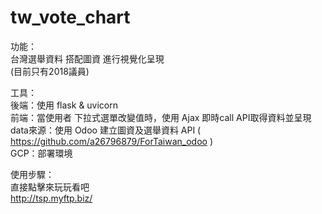 # tw_vote_chart
功能：  
台灣選舉資料 搭配圖資 進行視覺化呈現   
(目前只有2018議員) 
  
工具：  
後端：使用 flask & uvicorn  
前端：當使用者 下拉式選單改變值時，使用 Ajax 即時call API取得資料並呈現  
data來源：使用 Odoo 建立圖資及選舉資料 API  ( https://github.com/a26796879/ForTaiwan_odoo )  
GCP：部署環境  
  
使用步驟：  
直接點擊來玩玩看吧  
http://tsp.myftp.biz/  
  

